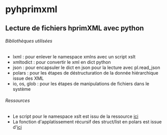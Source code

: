 # pyhprimxml

## Lecture de fichiers hprimXML avec python


###### Bibliothèques utilisées

- lxml : pour enlever le namespace xmlns avec un script xslt
- xmltodict : pour convertir le xml en dict python 
- json : pour encapsuler le dict en json pour la lecture avec pl.read_json
- polars : pour les étapes de déstructuration de la donnée hiérarchique issue des XML
- io, os, glob : pour les étapes de manipulations de fichiers dans le système


###### Ressources

- Le script pour le namespace xslt est issu de la ressource [ici](https://wiki.tei-c.org/index.php/Remove-Namespaces.xsl)
- La fonction d'applatissement récursif des struct/list en polars est issue d'[ici](https://github.com/pola-rs/polars/issues/7078#issuecomment-2258225305)

